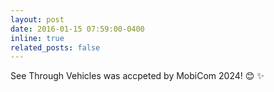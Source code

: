 ```yaml
---
layout: post
date: 2016-01-15 07:59:00-0400
inline: true
related_posts: false
---
```


See Through Vehicles was accpeted by MobiCom 2024! 😊 ✨

